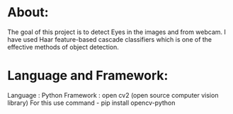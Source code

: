 # About:

The goal of this project is to detect Eyes in the images and from webcam. I have used Haar feature-based cascade classifiers which is one of the effective methods of object detection.

# Language and Framework: 

Language : Python
Framework : open cv2 (open source computer vision library)
              For this use command - pip install opencv-python
